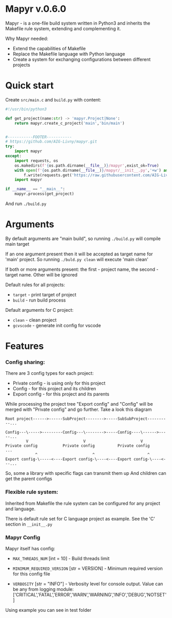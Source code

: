 # Mapyr v.0.6.0

Mapyr - is a one-file build system written in Python3 and inherits the Makefile rule system, extending and complementing it.

Why Mapyr needed:
 - Extend the capabilities of Makefile
 - Replace the Makefile language with Python language
 - Create a system for exchanging configurations between different projects

# Quick start
Create `src/main.c` and `build.py` with content:
```py
#!/usr/bin/python3

def get_project(name:str) -> 'mapyr.Project|None':
    return mapyr.create_c_project('main','bin/main')


#-----------FOOTER-----------
# https://github.com/AIG-Livny/mapyr.git
try:
    import mapyr
except:
    import requests, os
    os.makedirs(f'{os.path.dirname(__file__)}/mapyr',exist_ok=True)
    with open(f'{os.path.dirname(__file__)}/mapyr/__init__.py','+w') as f:
        f.write(requests.get('https://raw.githubusercontent.com/AIG-Livny/mapyr/master/__init__.py').text)
    import mapyr

if __name__ == "__main__":
    mapyr.process(get_project)
```
And run `./build.py`

# Arguments
By default arguments are "main build", so running `./build.py` will compile main target

If an one argument present then it will be accepted as target name for 'main' project. So running `./buld.py clean` will execute 'main clean'

If both or more arguments present: the first - project name, the second - target name. Other will be ignored

Default rules for all projects:
- `target` - print target of project
- `build` - run build process

Default arguments for C project:
- `clean` - clean project
- `gcvscode` - generate init config for vscode

# Features

### Config sharing:
There are 3 config types for each project:
- Private config - is using only for this project
- Config - for this project and its children
- Export config - for this project and its parents

While processing the project tree "Export config" and "Config" will be merged with "Private config" and go further. Take a look this diagram

 ```
 Root project------>------SubProject-------->-----SubSubProject----------...

 Config---\----->---------Config---\-------->-----Config----\------>-----...
          V                        V                        V
 Private config           Private config          Private config         ...
              ^                        ^                       ^
 Export config-\-----<----Export config-\----<----Export config-\----<---...
 ```

So, some a library with specific flags can transmit them up
And children can get the parent configs

### Flexible rule system:
Inherited from Makefile the rule system can be configured for any project and language.

There is default rule set for C language project as example. See the 'C' section in `__init__.py`

### Mapyr Config
Mapyr itself has config:

- `MAX_THREADS_NUM` [int = 10] - Build threads limit

- `MINIMUM_REQUIRED_VERSION` [str = VERSION] - Minimum required version for this config file

- `VERBOSITY` [str = "INFO"] - Verbosity level for console output. Value can be any from logging module: ['CRITICAL','FATAL','ERROR','WARN','WARNING','INFO','DEBUG','NOTSET']

Using example you can see in test folder
